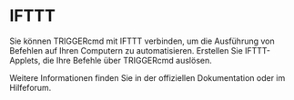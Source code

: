 # IFTTT

Sie können TRIGGERcmd mit IFTTT verbinden, um die Ausführung von Befehlen auf Ihren Computern zu automatisieren. Erstellen Sie IFTTT-Applets, die Ihre Befehle über TRIGGERcmd auslösen.

Weitere Informationen finden Sie in der offiziellen Dokumentation oder im Hilfeforum.

